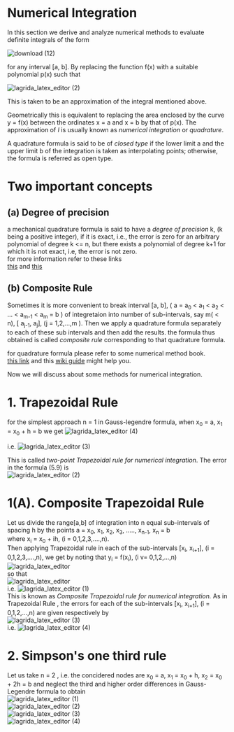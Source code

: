 # __Numerical Integration__



 In this section  we derive and analyze numerical methods to evaluate definite integrals of the form
 
![download (12)](https://user-images.githubusercontent.com/77840111/151663066-f5cd1010-08be-4f3a-886f-2eb0ee2bef92.png)

for any interval [a, b]. By replacing the function f(x) with a suitable polynomial p(x) such that   

![lagrida_latex_editor (2)](https://user-images.githubusercontent.com/77840111/152632546-3270d8a3-b751-49fd-a1eb-fbbe67e36f1e.png)


This is taken to be an approximation of the integral mentioned above.  

Geometrically this is equivalent to replacing the area enclosed by the curve y = f(x) between the ordinates x = a and x = b by that of p(x).
The approximation of _I_ is usually known as _numerical integration_ or _quadrature_. 

A quadrature formula is said to be of _closed type_ if the  lower limit a and the upper limit b of the integration is taken as interpolating points;
otherwise, the formula is referred as open type.  

  
  # Two important concepts
  ## __(a) Degree of precision__
   a mechanical quadrature formula is said to have a _degree of precision_ k, (k being a positive integer), if it is exact, i.e., the error is zero for an arbitrary polynomial of degree  k <= n, but there exists a polynomial of degree k+1 for which it is not exact, i.e, the error is not zero.   
   for more information refer to these links  
   [this](https://ahmedbadary.github.io/work_files/school/128a/4_3) and [this](https://www.unioviedo.es/compnum/labs/new/08_integration.html)
  
  
  
  ## __(b) Composite Rule__
  
  Sometimes it is more convenient to break interval [a, b], ( a = a<sub>0</sub> < a<sub>1</sub> < a<sub>2</sub> < ... < a<sub>m-1</sub> < a<sub>m</sub> = b ) of integretaion into number of sub-intervals, say m( < n), [ a<sub>j-1</sub>, a<sub>j</sub>], (j = 1,2,...,m ). Then we apply a quadrature formula separately to each of these sub intervals and then add the results. the formula thus obtained is called _composite rule_ corresponding to that quadrature formula.  
    
 for quadrature formula please refer to some numerical method book.  
 [this link](https://www.theochem.ru.nl/~pwormer/Knowino/knowino.org/wiki/Legendre-Gauss_Quadrature_formula.html#:~:text=The%20Legendre%2DGauss%20quadrature%20formula%20is%20a%20special%20case%20of,of%20the%20interval%20of%20integration. ) and this [wiki guide](https://en.wikipedia.org/wiki/Gauss%E2%80%93Legendre_quadrature) might help you.
 
 
 
 Now we will discuss about some methods for numerical integration. 
# __1. Trapezoidal Rule__
for the simplest approach n = 1  in Gauss-legendre formula, when x<sub>0</sub> = a, x<sub>1</sub> = x<sub>0</sub> + h = b 
we get 
![lagrida_latex_editor (4)](https://user-images.githubusercontent.com/77840111/152632279-b18a8f23-0432-456c-becb-5d2797e6a2ef.png)

i.e. ![lagrida_latex_editor (3)](https://user-images.githubusercontent.com/77840111/152632104-ce69cb44-b41e-4e0b-901c-a834128b43a1.png)

This is called _two-point Trapezoidal rule for numerical integration_. The error in the formula (5.9) is   
![lagrida_latex_editor (2)](https://user-images.githubusercontent.com/77840111/152632010-948fee76-95d8-4798-b60d-604e6f77ad56.png)


# 1(A). __Composite Trapezoidal Rule__


Let us divide the range[a,b] of integration into n equal sub-intervals of spacing h by the points a = x<sub>0</sub>, x<sub>1</sub>, x<sub>2</sub>, x<sub>3</sub>, ....., x<sub>n-1</sub>, x<sub>n</sub> = b  
where x<sub>i</sub> = x<sub>0</sub> + ih, (i = 0,1,2,3,....,n).   
Then applying Trapezoidal rule in each of the sub-intervals [x<sub>i</sub>, x<sub>i+1</sub>], (i = 0,1,2,3,....,n), we get by noting that y<sub>i</sub> = f(x<sub>i</sub>), (i v= 0,1,2,...,n)  
![lagrida_latex_editor](https://user-images.githubusercontent.com/77840111/152631882-21c085e8-c4f0-4f5f-9997-85eb2cb3168d.png)  
so that   
![lagrida_latex_editor](https://user-images.githubusercontent.com/77840111/152632451-8516ed68-f35e-461b-b819-e811d8bd5379.png)  
i.e. ![lagrida_latex_editor (1)](https://user-images.githubusercontent.com/77840111/152632509-f57484cb-6f7b-44be-a803-abe95717d039.png)  
This is known as _Composite Trapezoidal rule for numerical integration._
As in Trapezoidal Rule , the errors for each of the sub-intervals [x<sub>i</sub>, x<sub>i+1</sub>], (i = 0,1,2,...,n) are given respectively by   
![lagrida_latex_editor (3)](https://user-images.githubusercontent.com/77840111/152632774-edc2f5b1-be67-4849-ac55-cfde16329494.png)  
i.e. ![lagrida_latex_editor (4)](https://user-images.githubusercontent.com/77840111/152632849-6742a233-bb58-48cb-8a37-d6cd6971e024.png)
# __2. Simpson's one third rule__
Let us take n = 2 , i.e. the concidered nodes are x<sub>0</sub>  = a, x<sub>1</sub> = x<sub>0</sub> + h, x<sub>2</sub> = x<sub>0</sub> + 2h = b and neglect the third and higher order differences in Gauss-Legendre formula to obtain   
![lagrida_latex_editor (1)](https://user-images.githubusercontent.com/77840111/152683191-e0d3f164-e034-4438-bc54-f6698b493f73.png)  
![lagrida_latex_editor (2)](https://user-images.githubusercontent.com/77840111/152683207-44c83e0e-1084-4360-957c-a263ef0e8ec7.png)  
![lagrida_latex_editor (3)](https://user-images.githubusercontent.com/77840111/152683213-909585f9-1433-4997-aaee-a879c65a7a98.png)  
![lagrida_latex_editor (4)](https://user-images.githubusercontent.com/77840111/152683261-376c8233-5d9d-4489-8f21-36be96957f95.png)  












